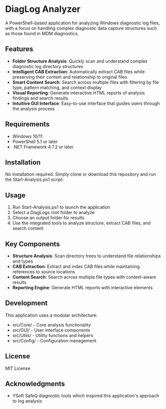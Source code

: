 # DiagLog Analyzer

A PowerShell-based application for analyzing Windows diagnostic log files, with a focus on handling complex diagnostic data capture structures such as those found in MDM diagnostics.

## Features

- **Folder Structure Analysis**: Quickly scan and understand complex diagnostic log directory structures
- **Intelligent CAB Extraction**: Automatically extract CAB files while preserving their context and relationship to original files
- **Smart Content Search**: Search across multiple files with filtering by file type, pattern matching, and context display
- **Visual Reporting**: Generate interactive HTML reports of analysis findings and search results
- **Intuitive GUI Interface**: Easy-to-use interface that guides users through the analysis process

## Requirements

- Windows 10/11
- PowerShell 5.1 or later
- .NET Framework 4.7.2 or later

## Installation

No installation required. Simply clone or download this repository and run the Start-Analysis.ps1 script.

## Usage

1. Run Start-Analysis.ps1 to launch the application
2. Select a DiagLogs root folder to analyze
3. Choose an output folder for results
4. Use the integrated tools to analyze structure, extract CAB files, and search content

## Key Components

- **Structure Analysis**: Scan directory trees to understand file relationships and types
- **CAB Extraction**: Extract and index CAB files while maintaining references to source locations
- **Content Search**: Search across multiple file types with context-aware results
- **Reporting Engine**: Generate HTML reports with interactive elements

## Development

This application uses a modular architecture:

- src/Core/ - Core analysis functionality
- src/GUI/ - User interface components
- src/Utils/ - Utility functions and helpers
- src/Config/ - Configuration management

## License

MIT License

## Acknowledgments

- YSoft SafeQ diagnostic tools which inspired this application's approach to log analysis
